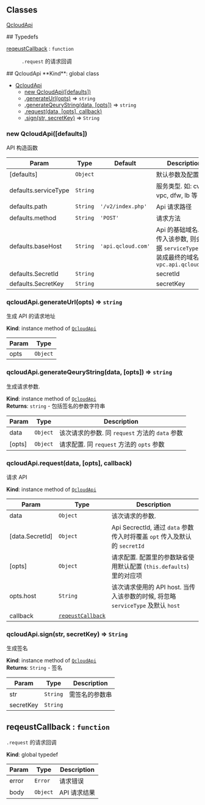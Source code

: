 ## Classes
<dl>
<dt><a href="#QcloudApi">QcloudApi</a></dt>
<dd></dd>
</dl>
## Typedefs
<dl>
<dt><a href="#reqeustCallback">reqeustCallback</a> : <code>function</code></dt>
<dd><p><code>.request</code> 的请求回调</p>
</dd>
</dl>
<a name="QcloudApi"></a>
## QcloudApi
**Kind**: global class  

* [QcloudApi](#QcloudApi)
  * [new QcloudApi([defaults])](#new_QcloudApi_new)
  * [.generateUrl(opts)](#QcloudApi+generateUrl) ⇒ <code>string</code>
  * [.generateQeuryString(data, [opts])](#QcloudApi+generateQeuryString) ⇒ <code>string</code>
  * [.request(data, [opts], callback)](#QcloudApi+request)
  * [.sign(str, secretKey)](#QcloudApi+sign) ⇒ <code>String</code>

<a name="new_QcloudApi_new"></a>
### new QcloudApi([defaults])
API 构造函数


| Param | Type | Default | Description |
| --- | --- | --- | --- |
| [defaults] | <code>Object</code> |  | 默认参数及配置 |
| defaults.serviceType | <code>String</code> |  | 服务类型. 如: cvm, vpc, dfw, lb 等 |
| defaults.path | <code>String</code> | <code>&#x27;/v2/index.php&#x27;</code> | Api 请求路径 |
| defaults.method | <code>String</code> | <code>&#x27;POST&#x27;</code> | 请求方法 |
| defaults.baseHost | <code>String</code> | <code>&#x27;api.qcloud.com&#x27;</code> | Api 的基础域名. 如传入该参数, 则会根据 `serviceType` 将拼装成最终的域名, 如: `vpc.api.qcloud.com` |
| defaults.SecretId | <code>String</code> |  | secretId |
| defaults.SecretKey | <code>String</code> |  | secretKey |

<a name="QcloudApi+generateUrl"></a>
### qcloudApi.generateUrl(opts) ⇒ <code>string</code>
生成 API 的请求地址

**Kind**: instance method of <code>[QcloudApi](#QcloudApi)</code>  

| Param | Type |
| --- | --- |
| opts | <code>Object</code> | 

<a name="QcloudApi+generateQeuryString"></a>
### qcloudApi.generateQeuryString(data, [opts]) ⇒ <code>string</code>
生成请求参数.

**Kind**: instance method of <code>[QcloudApi](#QcloudApi)</code>  
**Returns**: <code>string</code> - 包括签名的参数字符串  

| Param | Type | Description |
| --- | --- | --- |
| data | <code>Object</code> | 该次请求的参数. 同 `request` 方法的 `data` 参数 |
| [opts] | <code>Object</code> | 请求配置. 同 `request` 方法的 `opts` 参数 |

<a name="QcloudApi+request"></a>
### qcloudApi.request(data, [opts], callback)
请求 API

**Kind**: instance method of <code>[QcloudApi](#QcloudApi)</code>  

| Param | Type | Description |
| --- | --- | --- |
| data | <code>Object</code> | 该次请求的参数. |
| [data.SecretId] | <code>Object</code> | Api SecrectId, 通过 `data` 参数传入时将覆盖 `opt` 传入及默认的 `secretId` |
| [opts] | <code>Object</code> | 请求配置. 配置里的参数缺省使用默认配置 (`this.defaults`) 里的对应项 |
| opts.host | <code>String</code> | 该次请求使用的 API host. 当传入该参数的时候, 将忽略 `serviceType` 及默认 `host` |
| callback | <code>[reqeustCallback](#reqeustCallback)</code> |  |

<a name="QcloudApi+sign"></a>
### qcloudApi.sign(str, secretKey) ⇒ <code>String</code>
生成签名

**Kind**: instance method of <code>[QcloudApi](#QcloudApi)</code>  
**Returns**: <code>String</code> - 签名  

| Param | Type | Description |
| --- | --- | --- |
| str | <code>String</code> | 需签名的参数串 |
| secretKey | <code>String</code> |  |

<a name="reqeustCallback"></a>
## reqeustCallback : <code>function</code>
`.request` 的请求回调

**Kind**: global typedef  

| Param | Type | Description |
| --- | --- | --- |
| error | <code>Error</code> | 请求错误 |
| body | <code>Object</code> | API 请求结果 |


